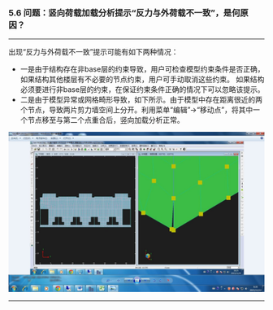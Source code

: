 ### 5.6	问题：竖向荷载加载分析提示“反力与外荷载不一致”，是何原因？
---

出现“反力与外荷载不一致”提示可能有如下两种情况：
* 一是由于结构存在非base层的约束导致，用户可检查模型约束条件是否正确，如果结构其他楼层有不必要的节点约束，用户可手动取消这些约束。
如果结构必须要进行非base层的约束，在保证约束条件正确的情况下可以忽略该提示。
* 二是由于模型异常或网格畸形导致，如下所示。由于模型中存在距离很近的两个节点，导致两片剪力墙空间上分开。利用菜单“编辑”→“移动点”，将其中一个节点移至与第二个点重合后，竖向加载分析正常。

![](image/5.6-1.jpg)

---
